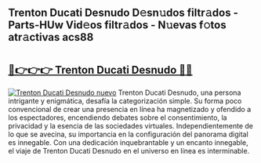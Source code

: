 ## Trenton Ducati Desnudo D𝚎sn𝚞dos filtr𝚊dos - Parts-HUw Vid𝚎os filtr𝚊dos - N𝚞evas f𝚘tos atr𝚊ctivas acs88

# <h2><a href="http://mbch8gb.tromn.icu/?c=Trenton+Ducati+Desnudo">🔗👉👉👉 Trenton Ducati Desnudo 🔗🔗</a></h2>

[![Trenton Ducati Desnudo nuevo](https://i.imgur.com/pEAQMta.gif)](http://mbch8gb.tromn.icu/?c=Trenton+Ducati+Desnudo)
Trenton Ducati Desnudo, una persona intrigante y enigmática, desafía la categorización simple. Su forma poco convencional de crear una presencia en línea ha magnetizado y ofendido a los espectadores, encendiendo debates sobre el consentimiento, la privacidad y la esencia de las sociedades virtuales. Independientemente de lo que se avecina, su importancia en la configuración del panorama digital es innegable. Con una dedicación inquebrantable y un encanto innegable, el viaje de Trenton Ducati Desnudo en el universo en línea es interminable.
